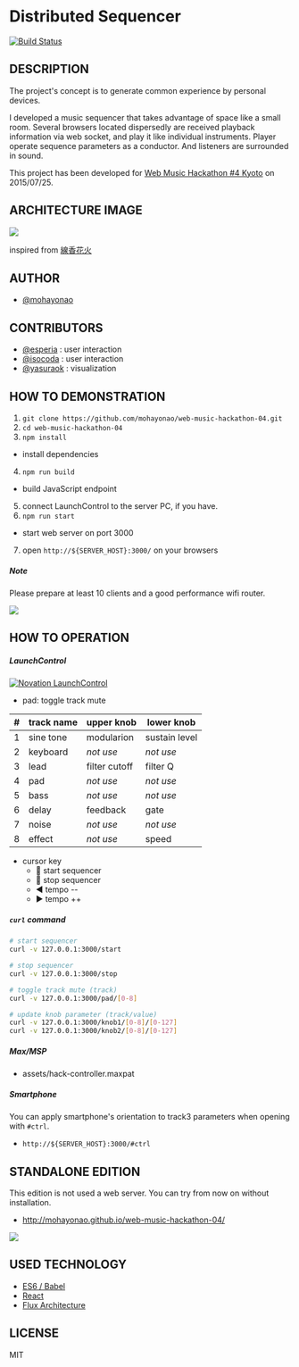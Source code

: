 # Distributed Sequencer
[![Build Status](http://img.shields.io/travis/mohayonao/web-music-hackathon-04.svg?style=flat-square)](https://travis-ci.org/mohayonao/web-music-hackathon-04)

## DESCRIPTION
The project's concept is to generate common experience by personal devices.

I developed a music sequencer that takes advantage of space like a small room.
Several browsers located dispersedly are received playback information via web socket, and play it like individual instruments. Player operate sequence parameters as a conductor. And listeners are surrounded in sound.

This project has been developed for [Web Music Hackathon #4 Kyoto](https://atnd.org/events/67782) on 2015/07/25.

## ARCHITECTURE IMAGE
![](assets/architecture.png)

inspired from [線香花火](https://ja.wikipedia.org/wiki/%E7%B7%9A%E9%A6%99%E8%8A%B1%E7%81%AB)

## AUTHOR
- [@mohayonao](https://github.com/mohayonao)

## CONTRIBUTORS
- [@esperia](https://github.com/esperia) : user interaction
- [@isocoda](https://github.com/isocoda) : user interaction
- [@yasuraok](https://github.com/yasuraok) : visualization

## HOW TO DEMONSTRATION
1. `git clone https://github.com/mohayonao/web-music-hackathon-04.git`
2. `cd web-music-hackathon-04`
3. `npm install`
  - install dependencies
4. `npm run build`
  - build JavaScript endpoint
5. connect LaunchControl to the server PC, if you have.
6. `npm run start`
  - start web server on port 3000
7. open `http://${SERVER_HOST}:3000/` on your browsers

##### Note

Please prepare at least 10 clients and a good performance wifi router.

![](assets/screenshot.png)

## HOW TO OPERATION

##### LaunchControl

[![Novation LaunchControl](assets/launch-control.png)](http://us.novationmusic.com/launch/launch-control)

- pad: toggle track mute

| # | track name | upper knob    | lower knob    |
|---|------------|---------------|---------------|
| 1 | sine tone  | modularion    | sustain level |
| 2 | keyboard   | _not use_     | _not use_     |
| 3 | lead       | filter cutoff | filter Q      |
| 4 | pad        | _not use_     | _not use_     |
| 5 | bass       | _not use_     | _not use_     |
| 6 | delay      | feedback      | gate          |
| 7 | noise      | _not use_     | _not use_     |
| 8 | effect     | _not use_     | speed         |

- cursor key
  - :arrow_up_small: start sequencer
  - :arrow_down_small: stop sequencer
  - :arrow_backward: tempo --
  - :arrow_forward: tempo ++

##### `curl` command

```sh
# start sequencer
curl -v 127.0.0.1:3000/start

# stop sequencer
curl -v 127.0.0.1:3000/stop

# toggle track mute (track)
curl -v 127.0.0.1:3000/pad/[0-8]

# update knob parameter (track/value)
curl -v 127.0.0.1:3000/knob1/[0-8]/[0-127]
curl -v 127.0.0.1:3000/knob2/[0-8]/[0-127]
```

##### Max/MSP

- assets/hack-controller.maxpat

##### Smartphone
You can apply smartphone's orientation to track3 parameters when opening with `#ctrl`.

- `http://${SERVER_HOST}:3000/#ctrl`

## STANDALONE EDITION
This edition is not used a web server. You can try from now on without installation.

- http://mohayonao.github.io/web-music-hackathon-04/

![](assets/screenshot-standalone.png)

## USED TECHNOLOGY
- [ES6 / Babel](https://babeljs.io/)
- [React](http://facebook.github.io/react/)
- [Flux Architecture](http://facebook.github.io/flux/)

## LICENSE
MIT
